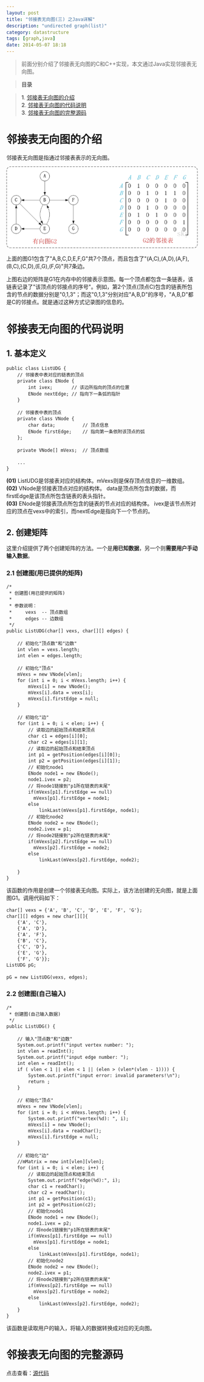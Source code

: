 ```yaml
---
layout: post
title: "邻接表无向图(三) 之Java详解"
description: "undirected graph(list)"
category: datastructure
tags: [graph,java]
date: 2014-05-07 18:18
---
```



> 前面分别介绍了邻接表无向图的C和C++实现，本文通过Java实现邻接表无向图。

> **目录**  

> **1**. [邻接表无向图的介绍](#anchor1)  
> **2**. [邻接表无向图的代码说明](#anchor2)  
> **3**. [邻接表无向图的完整源码](#anchor3)



<a name="anchor1"></a>
# 邻接表无向图的介绍

邻接表无向图是指通过邻接表表示的无向图。

![img](/media/pic/datastruct_algrithm/graph/basic/06.jpg)


上面的图G1包含了"A,B,C,D,E,F,G"共7个顶点，而且包含了"(A,C),(A,D),(A,F),(B,C),(C,D),(E,G),(F,G)"共7条边。

上图右边的矩阵是G1在内存中的邻接表示意图。每一个顶点都包含一条链表，该链表记录了"该顶点的邻接点的序号"。例如，第2个顶点(顶点C)包含的链表所包含的节点的数据分别是"0,1,3"；而这"0,1,3"分别对应"A,B,D"的序号，"A,B,D"都是C的邻接点。就是通过这种方式记录图的信息的。


<a name="anchor2"></a>
# 邻接表无向图的代码说明

## 1. 基本定义


    public class ListUDG {
        // 邻接表中表对应的链表的顶点
        private class ENode {
            int ivex;       // 该边所指向的顶点的位置
            ENode nextEdge; // 指向下一条弧的指针
        }

        // 邻接表中表的顶点
        private class VNode {
            char data;          // 顶点信息
            ENode firstEdge;    // 指向第一条依附该顶点的弧
        };

        private VNode[] mVexs;  // 顶点数组

        ...
    }


**(01)** ListUDG是邻接表对应的结构体。mVexs则是保存顶点信息的一维数组。   
**(02)** VNode是邻接表顶点对应的结构体。 data是顶点所包含的数据，而firstEdge是该顶点所包含链表的表头指针。   
**(03)** ENode是邻接表顶点所包含的链表的节点对应的结构体。 ivex是该节点所对应的顶点在vexs中的索引，而nextEdge是指向下一个节点的。


## 2. 创建矩阵

这里介绍提供了两个创建矩阵的方法。一个是**用已知数据**，另一个则**需要用户手动输入数据**。

### 2.1 创建图(用已提供的矩阵)


    /*
     * 创建图(用已提供的矩阵)
     *
     * 参数说明：
     *     vexs  -- 顶点数组
     *     edges -- 边数组
     */
    public ListUDG(char[] vexs, char[][] edges) {
        
        // 初始化"顶点数"和"边数"
        int vlen = vexs.length;
        int elen = edges.length;

        // 初始化"顶点"
        mVexs = new VNode[vlen];
        for (int i = 0; i < mVexs.length; i++) {
            mVexs[i] = new VNode();
            mVexs[i].data = vexs[i];
            mVexs[i].firstEdge = null;
        }

        // 初始化"边"
        for (int i = 0; i < elen; i++) {
            // 读取边的起始顶点和结束顶点
            char c1 = edges[i][0];
            char c2 = edges[i][1];
            // 读取边的起始顶点和结束顶点
            int p1 = getPosition(edges[i][0]);
            int p2 = getPosition(edges[i][1]);
            // 初始化node1
            ENode node1 = new ENode();
            node1.ivex = p2;
            // 将node1链接到"p1所在链表的末尾"
            if(mVexs[p1].firstEdge == null)
              mVexs[p1].firstEdge = node1;
            else
                linkLast(mVexs[p1].firstEdge, node1);
            // 初始化node2
            ENode node2 = new ENode();
            node2.ivex = p1;
            // 将node2链接到"p2所在链表的末尾"
            if(mVexs[p2].firstEdge == null)
              mVexs[p2].firstEdge = node2;
            else
                linkLast(mVexs[p2].firstEdge, node2);

        }
    }

该函数的作用是创建一个邻接表无向图。实际上，该方法创建的无向图，就是上面图G1。调用代码如下：  

    char[] vexs = {'A', 'B', 'C', 'D', 'E', 'F', 'G'};
    char[][] edges = new char[][]{
        {'A', 'C'}, 
        {'A', 'D'}, 
        {'A', 'F'}, 
        {'B', 'C'}, 
        {'C', 'D'}, 
        {'E', 'G'}, 
        {'F', 'G'}};
    ListUDG pG;

    pG = new ListUDG(vexs, edges);



### 2.2 创建图(自己输入)

    /* 
     * 创建图(自己输入数据)
     */
    public ListUDG() {

        // 输入"顶点数"和"边数"
        System.out.printf("input vertex number: ");
        int vlen = readInt();
        System.out.printf("input edge number: ");
        int elen = readInt();
        if ( vlen < 1 || elen < 1 || (elen > (vlen*(vlen - 1)))) {
            System.out.printf("input error: invalid parameters!\n");
            return ;
        }
        
        // 初始化"顶点"
        mVexs = new VNode[vlen];
        for (int i = 0; i < mVexs.length; i++) {
            System.out.printf("vertex(%d): ", i);
            mVexs[i] = new VNode();
            mVexs[i].data = readChar();
            mVexs[i].firstEdge = null;
        }

        // 初始化"边"
        //mMatrix = new int[vlen][vlen];
        for (int i = 0; i < elen; i++) {
            // 读取边的起始顶点和结束顶点
            System.out.printf("edge(%d):", i);
            char c1 = readChar();
            char c2 = readChar();
            int p1 = getPosition(c1);
            int p2 = getPosition(c2);
            // 初始化node1
            ENode node1 = new ENode();
            node1.ivex = p2;
            // 将node1链接到"p1所在链表的末尾"
            if(mVexs[p1].firstEdge == null)
              mVexs[p1].firstEdge = node1;
            else
                linkLast(mVexs[p1].firstEdge, node1);
            // 初始化node2
            ENode node2 = new ENode();
            node2.ivex = p1;
            // 将node2链接到"p2所在链表的末尾"
            if(mVexs[p2].firstEdge == null)
              mVexs[p2].firstEdge = node2;
            else
                linkLast(mVexs[p2].firstEdge, node2);
        }
    }

该函数是读取用户的输入，将输入的数据转换成对应的无向图。


<a name="anchor3"></a>
# 邻接表无向图的完整源码

点击查看：[源代码][link_source_code]



[link_source_code]: https://github.com/wangkuiwu/datastructs_and_algorithm/blob/master/source/graph/basic/udg/java/ListUDG.java
